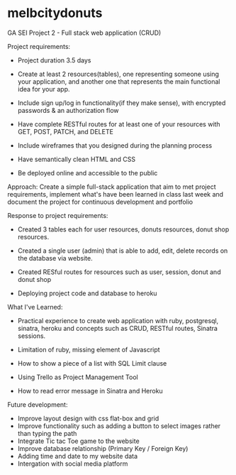 # melbcitydonuts
GA SEI Project 2 - Full stack web application (CRUD)


Project requirements:

- Project duration 3.5 days

- Create at least 2 resources(tables), one representing someone using your application, and another one that represents the main functional idea for your app.

- Include sign up/log in functionality(if they make sense), with encrypted passwords & an authorization flow

- Have complete RESTful routes for at least one of your resources with GET, POST, PATCH, and DELETE

- Include wireframes that you designed during the planning process

- Have semantically clean HTML and CSS

- Be deployed online and accessible to the public


Approach: Create a simple full-stack application that aim to met project requirements, implement what's have been learned in class last week and document the project for continuous development and portfolio

Response to project requirements:

- Created 3 tables each for user resources, donuts resources, donut shop resources.

- Created a single user (admin) that is able to add, edit, delete records on the database via website.

- Created RESful routes for resources such as user, session, donut and donut shop

- Deploying project code and database to heroku


What I've Learned:

- Practical experience to create web application with ruby, postgresql, sinatra, heroku and concepts such as CRUD, RESTful routes, Sinatra sessions. 

- Limitation of ruby, missing element of Javascript

- How to show a piece of a list with SQL Limit clause

- Using Trello as Project Management Tool

- How to read error message in Sinatra and Heroku

Future development:

- Improve layout design with css flat-box and grid
- Improve functionality such as adding a button to select images rather than typing the path
- Integrate Tic tac Toe game to the website
- Improve database relationship (Primary Key / Foreign Key)
- Adding time and date to my website data
- Intergation with social media platform




